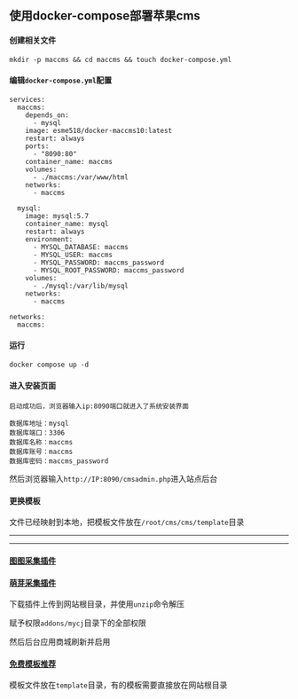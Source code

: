 ## 使用docker-compose部署苹果cms

#### 创建相关文件

```
mkdir -p maccms && cd maccms && touch docker-compose.yml
```

#### 编辑`docker-compose.yml`配置

```
services:
  maccms:
    depends_on:
      - mysql
    image: esme518/docker-maccms10:latest
    restart: always
    ports:
      - "8090:80"
    container_name: maccms
    volumes:
      - ./maccms:/var/www/html
    networks:
      - maccms

  mysql:
    image: mysql:5.7
    container_name: mysql
    restart: always
    environment:
      - MYSQL_DATABASE: maccms
      - MYSQL_USER: maccms
      - MYSQL_PASSWORD: maccms_password
      - MYSQL_ROOT_PASSWORD: maccms_password
    volumes:
      - ./mysql:/var/lib/mysql
    networks:
      - maccms

networks:
  maccms:
```


#### 运行
```
docker compose up -d
```


#### 进入安装页面

```
启动成功后，浏览器输入ip:8090端口就进入了系统安装界面

数据库地址：mysql
数据库端口：3306
数据库名称：maccms
数据库账号：maccms
数据库密码：maccms_password
```


然后浏览器输入`http://IP:8090/cmsadmin.php`进入站点后台


#### 更换模板

文件已经映射到本地，把模板文件放在`/root/cms/cms/template`目录



---
---

#### [图图采集插件](https://maccmsbox.com/details416.html)

#### [萌芽采集插件](https://www.mycj.pro/mycj-down)

下载插件上传到网站根目录，并使用`unzip`命令解压

赋予权限`addons/mycj`目录下的全部权限

然后后台应用商城刷新并启用

#### [免费模板推荐](https://www.maccmsbox.com/)

模板文件放在`template`目录，有的模板需要直接放在网站根目录
